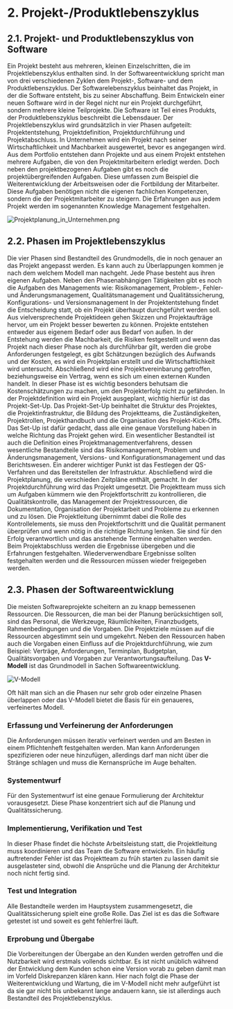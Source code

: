 # 2. Projekt-/Produktlebenszyklus
## 2.1. Projekt- und Produktlebenszyklus von Software
Ein Projekt besteht aus mehreren, kleinen Einzelschritten, die im Projektlebenszyklus enthalten sind. In der Softwareentwicklung spricht man von drei verschiedenen Zyklen dem Projekt-, Software- und dem Produktlebenszyklus.
Der Softwarelebenszyklus beinhaltet das Projekt, in der die Software entsteht, bis zu seiner Abschaffung. Beim Entwickeln einer neuen Software wird in der Regel nicht nur ein Projekt durchgeführt, sondern mehrere kleine Teilprojekte. Die Software ist Teil eines Produkts, der Produktlebenszyklus beschreibt die Lebensdauer. Der Projektlebenszyklus wird grundsätzlich in vier Phasen aufgeteilt: Projektentstehung, Projektdefinition, Projektdurchführung und Projektabschluss.
In Unternehmen wird ein Projekt nach seiner Wirtschaftlichkeit und Machbarkeit ausgewertet, bevor es angegangen wird. Aus dem Portfolio entstehen dann Projekte und aus einem Projekt entstehen mehrere Aufgaben, die von den Projektmitarbeitern erledigt werden. Doch neben den projektbezogenen Aufgaben gibt es noch die projektübergreifenden Aufgaben. Diese umfassen zum Beispiel die Weiterentwicklung der Arbeitsweisen oder die Fortbildung der Mitarbeiter. Diese Aufgaben benötigen nicht die eigenen fachlichen Kompetenzen, sondern die der Projektmitarbeiter zu steigern. Die Erfahrungen aus jedem Projekt werden im sogenannten Knowledge Management festgehalten.

![Projektplanung_in_Unternehmen.png](Projektplanung_in_Unternehmen.png)

## 2.2. Phasen im Projektlebenszyklus
Die vier Phasen sind Bestandteil des Grundmodells, die in noch genauer an das Projekt angepasst werden. Es kann auch zu Überlappungen kommen je nach dem welchem Modell man nachgeht. Jede Phase besteht aus ihren eigenen Aufgaben. Neben den Phasenabhängigen Tätigkeiten gibt es noch die Aufgaben des Managements wie: Risikomanagement, Problem-, Fehler- und Änderungsmanagement, Qualitätsmanagement und Qualitätssicherung, Konfigurations- und Versionsmanagement
In der Projektentstehung findet die Entscheidung statt, ob ein Projekt überhaupt durchgeführt werden soll. Aus vielversprechende Projektideen gehen Skizzen und Projektaufträge hervor, um ein Projekt besser bewerten zu können. Projekte entstehen entweder aus eigenem Bedarf oder aus Bedarf von außen. In der Entstehung werden die Machbarkeit, die Risiken festgestellt und wenn das Projekt nach dieser Phase noch als durchführbar gilt, werden die grobe Anforderungen festgelegt, es gibt Schätzungen bezüglich des Aufwands und der Kosten, es wird ein Projektplan erstellt und die Wirtschaftlichkeit wird untersucht. Abschließend wird eine Projektvereinbarung getroffen, beziehungsweise ein Vertrag, wenn es sich um einen externen Kunden handelt. In dieser Phase ist es wichtig besonders behutsam die Kostenschätzungen zu machen, um den Projekterfolg nicht zu gefährden.
In der Projektdefinition wird ein Projekt ausgeplant, wichtig hierfür ist das Projekt-Set-Up. Das Projekt-Set-Up beinhaltet die Struktur des Projektes, die Projektinfrastruktur, die Bildung des Projektteams, die Zuständigkeiten, Projektrollen, Projekthandbuch und die Organisation des Projekt-Kick-Offs.
Das Set-Up ist dafür gedacht, dass alle eine genaue Vorstellung haben in welche Richtung das Projekt gehen wird. Ein wesentlicher Bestandteil ist auch die Definition eines Projektmanagementverfahrens, dessen wesentliche Bestandteile sind das Risikomanagement, Problem und Änderungsmanagement, Versions- und Konfigurationsmanagement und das Berichtswesen. Ein anderer wichtiger Punkt ist das Festlegen der QS-Verfahren und das Bereitstellen der Infrastruktur. Abschließend wird die Projektplanung, die verschieden Zeitpläne enthält, gemacht.
In der Projektdurchführung wird das Projekt umgesetzt. Die Projektteam muss sich um Aufgaben kümmern wie den Projektfortschritt zu kontrollieren, die Qualitätskontrolle, das Management der Projektressourcen, die Dokumentation, Organisation der Projektarbeit und Probleme zu erkennen und zu lösen. Die Projektleitung übernimmt dabei die Rolle des Kontrollelements, sie muss den Projektfortschritt und die Qualität permanent überprüfen und wenn nötig in die richtige Richtung lenken. Sie sind für den Erfolg verantwortlich und das anstehende Termine eingehalten werden.
Beim Projektabschluss werden die Ergebnisse übergeben und die Erfahrungen festgehalten. Wiederverwendbare Ergebnisse sollten festgehalten werden und die Ressourcen müssen wieder freigegeben werden.

## 2.3. Phasen der Softwareentwicklung
Die meisten Softwareprojekte scheitern an zu knapp bemessenen Ressourcen. Die Ressourcen, die man bei der Planung berücksichtigen soll, sind das Personal, die Werkzeuge, Räumlichkeiten, Finanzbudgets, Rahmenbedingungen und die Vorgaben. Die Projektziele müssen auf die Ressourcen abgestimmt sein und umgekehrt. Neben den Ressourcen haben auch die Vorgaben einen Einfluss auf die Projektdurchführung, wie zum Beispiel: Verträge, Anforderungen, Terminplan, Budgetplan, Qualitätsvorgaben und Vorgaben zur Verantwortungsaufteilung.
Das **V-Modell** ist das Grundmodell in Sachen Softwareentwicklung.

![V-Modell](V-Modell.png)

Oft hält man sich an die Phasen nur sehr grob oder einzelne Phasen überlappen oder das V-Modell bietet die Basis für ein genaueres, verfeinertes Modell.

### Erfassung und Verfeinerung der Anforderungen
Die Anforderungen müssen iterativ verfeinert werden und am Besten in einem Pflichtenheft festgehalten werden. Man kann Anforderungen spezifizieren oder neue hinzufügen, allerdings darf man nicht über die Stränge schlagen und muss die Kernansprüche im Auge behalten.

### Systementwurf
Für den Systementwurf ist eine genaue Formulierung der Architektur vorausgesetzt. Diese Phase konzentriert sich auf die Planung und Qualitätssicherung. 

### Implementierung, Verifikation und Test
In dieser Phase findet die höchste Arbeitsleistung statt, die Projektleitung muss koordinieren und das Team die Software entwickeln. Ein häufig auftretender Fehler ist das Projektteam zu früh starten zu lassen damit sie ausgelasteter sind, obwohl die Ansprüche und die Planung der Architektur noch nicht fertig sind.

### Test und Integration
Alle Bestandteile werden im Hauptsystem zusammengesetzt, die Qualitätssicherung spielt eine große Rolle. Das Ziel ist es das die Software getestet ist und soweit es geht fehlerfrei läuft.

### Erprobung und Übergabe
Die Vorbereitungen der Übergabe an den Kunden werden getroffen und die Nutzbarkeit wird erstmals vollends sichtbar.
Es ist nicht unüblich während der Entwicklung dem Kunden schon eine Version vorab zu geben damit man im Vorfeld Diskrepanzen klären kann. Hier nach folgt die Phase der Weiterentwicklung und Wartung, die im V-Modell nicht mehr aufgeführt ist da sie gar nicht bis unbekannt lange andauern kann, sie ist allerdings auch Bestandteil des Projektlebenszyklus.
